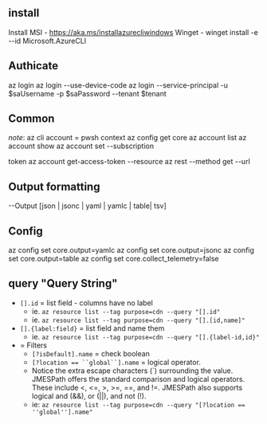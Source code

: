 
## install
Install MSI - https://aka.ms/installazurecliwindows
Winget - winget install -e --id Microsoft.AzureCLI

## Authicate
az login
az login --use-device-code
az login --service-principal -u $saUsername -p $saPassword --tenant $tenant

## Common
*note*: az cli account = pwsh context
az config get core
az account list
az account show
az account set --subscription <name or id>

token
az account get-access-token --resource <site>
az rest --method get --url <site>

## Output formatting
--Output [json | jsonc | yaml | yamlc | table| tsv]
 
## Config
az config set core.output=yamlc
az config set core.output=jsonc
az config set core.output=table
az config set core.collect_telemetry=false

## query "Query String"
- `[].id` = list field - columns have no label
  - ie. `az resource list --tag purpose=cdn --query "[].id"`
  - ie. `az resource list --tag purpose=cdn --query "[].[id,name]"`
- `[].{label:field}` = list field and name them
  - ie. `az resource list --tag purpose=cdn --query "[].{label-id,id}"`
- = Filters
  - `[?isDefault].name` = check boolean
  - `[?location == ``global``].name` = logical operator.
  - Notice the extra escape characters (`) surrounding the value. JMESPath offers the standard comparison and logical operators. These include <, <=, >, >=, ==, and !=. JMESPath also supports logical and (&&), or (||), and not (!).
  - ie: `az resource list --tag purpose=cdn --query "[?location == ''global''].name"`